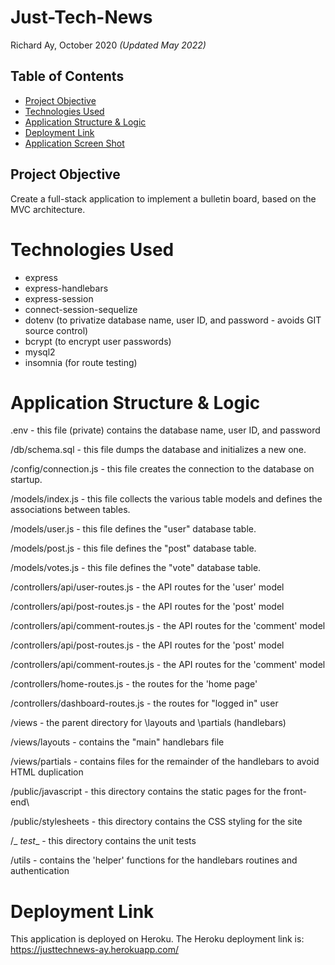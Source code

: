 # Just-Tech-News

Richard Ay, October 2020 *(Updated May 2022)*

## Table of Contents
* [Project Objective](#project-objective)
* [Technologies Used](#technologies-used)
* [Application Structure & Logic](#application-structure-&-logic)
* [Deployment Link](#deployment-link)
* [Application Screen Shot](#application-screen-shot)

## Project Objective
Create a full-stack application to implement a bulletin board, based on the MVC architecture.

# Technologies Used
 * express
 * express-handlebars
 * express-session
 * connect-session-sequelize
 * dotenv (to privatize database name, user ID, and password - avoids GIT source control)
 * bcrypt (to encrypt user passwords)
 * mysql2
 * insomnia (for route testing)

# Application Structure & Logic
 .env                               - this file (private) contains the database name, user ID, and password

 /db/schema.sql                     - this file dumps the database and initializes a new one.

 /config/connection.js              - this file creates the connection to the database on startup.

 /models/index.js                   - this file collects the various table models and defines the associations between tables.

 /models/user.js                    - this file defines the "user" database table.

 /models/post.js                    - this file defines the "post" database table.

 /models/votes.js                   - this file defines the "vote" database table.

 /controllers/api/user-routes.js    - the API routes for the 'user' model

 /controllers/api/post-routes.js    - the API routes for the 'post' model     

 /controllers/api/comment-routes.js - the API routes for the 'comment' model   

 /controllers/api/post-routes.js    - the API routes for the 'post' model      

 /controllers/api/comment-routes.js - the API routes for the 'comment' model 

 /controllers/home-routes.js        - the routes for the 'home page'

 /controllers/dashboard-routes.js   - the routes for "logged in" user

 /views                             - the parent directory for \layouts and \partials  (handlebars)  

 /views/layouts                     - contains the "main" handlebars file

 /views/partials                    - contains files for the remainder of the handlebars to avoid HTML duplication

 /public/javascript                 - this directory contains the static pages for the front-end\

 /public/stylesheets                - this directory contains the CSS styling for the site

 /_ _test__                         - this directory contains the unit tests
 
 /utils                             - contains the 'helper' functions for the handlebars routines and authentication
 
# Deployment Link
This application is deployed on Heroku.  The Heroku deployment link is:
https://justtechnews-ay.herokuapp.com/